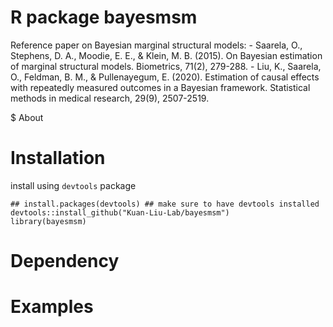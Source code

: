 # R package bayesmsm

Reference paper on Bayesian marginal structural models:
    -  Saarela, O., Stephens, D. A., Moodie, E. E., & Klein, M. B. (2015). On Bayesian estimation of marginal structural models. Biometrics, 71(2), 279-288.
    -  Liu, K., Saarela, O., Feldman, B. M., & Pullenayegum, E. (2020). Estimation of causal effects with repeatedly measured outcomes in a Bayesian framework. Statistical methods in medical research, 29(9), 2507-2519.
    
$ About

# Installation
install using `devtools` package
```
## install.packages(devtools) ## make sure to have devtools installed 
devtools::install_github("Kuan-Liu-Lab/bayesmsm")
library(bayesmsm)
```

# Dependency



# Examples


